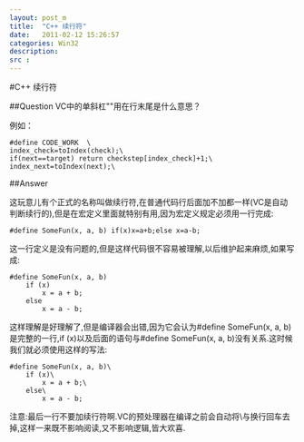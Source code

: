 ```yaml
---
layout: post_m
title:  "C++ 续行符"
date:   2011-02-12 15:26:57
categories: Win32
description: 
src : 
---
```


#C++ 续行符

##Question
VC中的单斜杠"\"用在行末尾是什么意思？

例如：

	#define CODE_WORK  \
	index_check=toIndex(check);\
	if(next==target) return checkstep[index_check]+1;\
	index_next=toIndex(next);\ 

##Answer

这玩意儿有个正式的名称叫做续行符,在普通代码行后面加不加都一样(VC是自动判断续行的),但是在宏定义里面就特别有用,因为宏定义规定必须用一行完成:

    #define SomeFun(x, a, b) if(x)x=a+b;else x=a-b;

这一行定义是没有问题的,但是这样代码很不容易被理解,以后维护起来麻烦,如果写成:

	#define SomeFun(x, a, b)
	    if (x)
	        x = a + b;
	    else
	        x = a - b;

这样理解是好理解了,但是编译器会出错,因为它会认为#define SomeFun(x, a, b)是完整的一行,if (x)以及后面的语句与#define SomeFun(x, a, b)没有关系.这时候我们就必须使用这样的写法:

	#define SomeFun(x, a, b)\
	    if (x)\
	        x = a + b;\
	    else\
	        x = a - b;
	        
注意:最后一行不要加续行符啊.VC的预处理器在编译之前会自动将\与换行回车去掉,这样一来既不影响阅读,又不影响逻辑,皆大欢喜. 